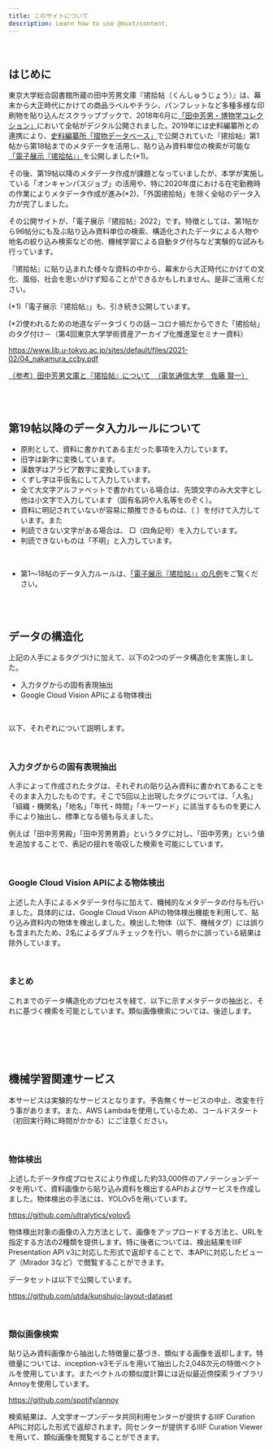 ```yaml
---
title: このサイトについて
description: Learn how to use @nuxt/content.
---
```


<br/>

## はじめに

東京大学総合図書館所蔵の田中芳男文庫『捃拾帖（くんしゅうじょう）』は、幕末から大正時代にかけての商品ラベルやチラシ、パンフレットなど多種多様な印刷物を貼り込んだスクラップブックで、2018年6月に[「田中芳男・博物学コレクション」](https://iiif.dl.itc.u-tokyo.ac.jp/repo/s/tanaka/)において全帖がデジタル公開されました。2019年には史料編纂所との連携により、[史料編纂所「摺物データベース」](https://wwwap2.hi.u-tokyo.ac.jp/ships/shipscontroller)で公開されていた『捃拾帖』第1帖から第18帖までのメタデータを活用し、貼り込み資料単位の検索が可能な[「電子展示『捃拾帖』」](https://kunshujo.dl.itc.u-tokyo.ac.jp/)を公開しました(*1)。

その後、第19帖以降のメタデータ作成が課題となっていましたが、本学が実施している「オンキャンパスジョブ」の活用や、特に2020年度における在宅勤務時の作業によりメタデータ作成が進み(*2)、「外国捃拾帖」を除く全帖のデータ入力が完了しました。

その公開サイトが、「電子展示『捃拾帖』2022」です。特徴としては、第1帖から96帖分にも及ぶ貼り込み資料単位の検索、構造化されたデータによる人物や地名の絞り込み検索などの他、機械学習による自動タグ付与など実験的な試みも行っています。

『捃拾帖』に貼り込まれた様々な資料の中から、幕末から大正時代にかけての文化、風俗、社会を思いがけず知ることができるかもしれません。是非ご活用ください。

(*1)「電子展示『捃拾帖』」も、引き続き公開しています。

(*2)使われるための地道なデータづくりの話－コロナ禍だからできた「捃拾帖」 のタグ付け－（第4回東京大学学術資産アーカイブ化推進室セミナー資料）

https://www.lib.u-tokyo.ac.jp/sites/default/files/2021-02/04_nakamura_ccby.pdf

[（参考）田中芳男文庫と『捃拾帖』について　（電気通信大学　佐藤 賢一）](https://www.lib.u-tokyo.ac.jp/ja/library/general/tanaka-collection)



<br/><br/>

## 第19帖以降のデータ入力ルールについて

- 原則として、資料に書かれてある主だった事項を入力しています。
- 旧字は新字に変換しています。
- 漢数字はアラビア数字に変換しています。
- くずし字は平仮名にして入力しています。
- 全て大文字アルファベットで書かれている場合は、先頭文字のみ大文字とし他は小文字で入力しています（固有名詞や人名等をのぞく）。
- 資料に明記されていないが容易に類推できるものは、〔  〕を付けて入力しています。また
- 判読できない文字がある場合は、 □（四角記号）を入力しています。
- 判読できないものは「不明」と入力しています。

<br/>

- 第1～18帖のデータ入力ルールは、[「電子展示『捃拾帖』」の凡例](https://kunshujo.dl.itc.u-tokyo.ac.jp/legend.html)をご覧ください。

<br/><br/>

## データの構造化

上記の人手によるタグづけに加えて、以下の2つのデータ構造化を実施しました。
- 入力タグからの固有表現抽出
- Google Cloud Vision APIによる物体検出

<br/>

以下、それぞれについて説明します。

<br/>

### 入力タグからの固有表現抽出

人手によって作成されたタグは、それぞれの貼り込み資料に書かれてあることをそのまま入力したものです。そこで5回以上出現したタグについては、「人名」「組織・機関名」「地名」「年代・時間」「キーワード」に該当するものを更に人手により抽出し、標準となる値も与えました。

例えば「田中芳男殿」「田中芳男男爵」というタグに対し、「田中芳男」という値を追加することで、表記の揺れを吸収した検索を可能にしています。

<br/>

### Google Cloud Vision APIによる物体検出

上述した人手によるメタデータ付与に加えて、機械的なメタデータの付与も行いました。具体的には、Google Cloud Vison APIの物体検出機能を利用して、貼り込み資料内の物体を検出しました。検出した物体（以下、機械タグ）には誤りも含まれたため、2名によるダブルチェックを行い、明らかに誤っている結果は除外しています。

<br/>

### まとめ

これまでのデータ構造化のプロセスを経て、以下に示すメタデータの抽出と、それに基づく検索を可能としています。類似画像検索については、後述します。

<br/>

<v-img src="/img/etc/data.png" height="400px" contain></v-img>

<br/><br/>

## 機械学習関連サービス

本サービスは実験的なサービスとなります。予告無くサービスの中止、改変を行う事があります。また、AWS Lambdaを使用しているため、コールドスタート（初回実行時に時間がかかる）にご注意ください。

<br/>

### 物体検出

上述したデータ作成プロセスにより作成した約33,000件のアノテーションデータを用いて、資料画像から貼り込み資料を検出するAPIおよびサービスを作成しました。物体検出の手法には、YOLOv5を用いています。

https://github.com/ultralytics/yolov5

物体検出対象の画像の入力方法として、画像をアップロードする方法と、URLを指定する方法の2種類を提供します。特に後者については、検出結果をIIIF Presentation API v3に対応した形式で返却することで、本APIに対応したビューア（Mirador 3など）で閲覧することができます。

データセットは以下で公開しています。

https://github.com/utda/kunshujo-layout-dataset

<br/>

### 類似画像検索

貼り込み資料画像から抽出した特徴量に基づき、類似する画像を返却します。特徴量については、inception-v3モデルを用いて抽出した2,048次元の特徴ベクトルを使用しています。またベクトルの類似度計算には近似最近傍探索ライブラリAnnoyを使用しています。

https://github.com/spotify/annoy

検索結果は、人文学オープンデータ共同利用センターが提供するIIIF Curation APIに対応した形式で返却されます。同センターが提供するIIIF Curation Viewerを用いて、類似画像を閲覧することができます。

